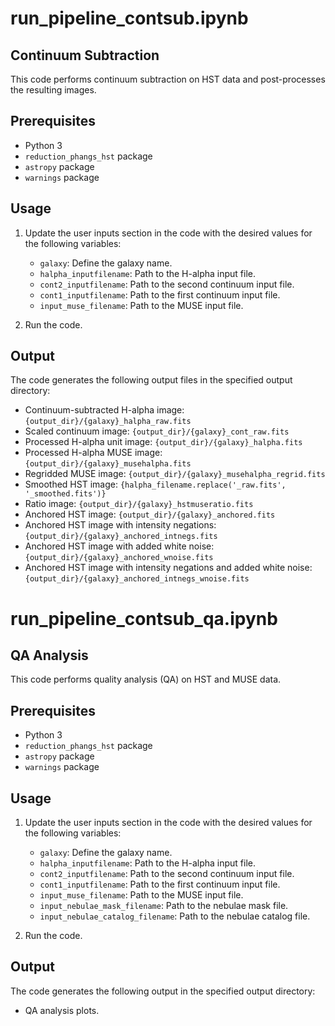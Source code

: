 # run_pipeline_contsub.ipynb
## Continuum Subtraction

This code performs continuum subtraction on HST data and post-processes the resulting images.

## Prerequisites

- Python 3
- `reduction_phangs_hst` package
- `astropy` package
- `warnings` package

## Usage

1. Update the user inputs section in the code with the desired values for the following variables:
   - `galaxy`: Define the galaxy name.
   - `halpha_inputfilename`: Path to the H-alpha input file.
   - `cont2_inputfilename`: Path to the second continuum input file.
   - `cont1_inputfilename`: Path to the first continuum input file.
   - `input_muse_filename`: Path to the MUSE input file.

2. Run the code.

## Output

The code generates the following output files in the specified output directory:
- Continuum-subtracted H-alpha image: `{output_dir}/{galaxy}_halpha_raw.fits`
- Scaled continuum image: `{output_dir}/{galaxy}_cont_raw.fits`
- Processed H-alpha unit image: `{output_dir}/{galaxy}_halpha.fits`
- Processed H-alpha MUSE image: `{output_dir}/{galaxy}_musehalpha.fits`
- Regridded MUSE image: `{output_dir}/{galaxy}_musehalpha_regrid.fits`
- Smoothed HST image: `{halpha_filename.replace('_raw.fits', '_smoothed.fits')}`
- Ratio image: `{output_dir}/{galaxy}_hstmuseratio.fits`
- Anchored HST image: `{output_dir}/{galaxy}_anchored.fits`
- Anchored HST image with intensity negations: `{output_dir}/{galaxy}_anchored_intnegs.fits`
- Anchored HST image with added white noise: `{output_dir}/{galaxy}_anchored_wnoise.fits`
- Anchored HST image with intensity negations and added white noise: `{output_dir}/{galaxy}_anchored_intnegs_wnoise.fits`

# run_pipeline_contsub_qa.ipynb
## QA Analysis

This code performs quality analysis (QA) on HST and MUSE data.

## Prerequisites

- Python 3
- `reduction_phangs_hst` package
- `astropy` package
- `warnings` package

## Usage

1. Update the user inputs section in the code with the desired values for the following variables:
   - `galaxy`: Define the galaxy name.
   - `halpha_inputfilename`: Path to the H-alpha input file.
   - `cont2_inputfilename`: Path to the second continuum input file.
   - `cont1_inputfilename`: Path to the first continuum input file.
   - `input_muse_filename`: Path to the MUSE input file.
   - `input_nebulae_mask_filename`: Path to the nebulae mask file.
   - `input_nebulae_catalog_filename`: Path to the nebulae catalog file.

2. Run the code.

## Output

The code generates the following output in the specified output directory:
- QA analysis plots.

